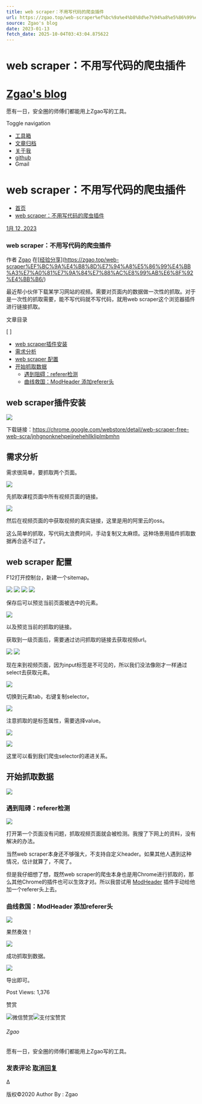 ```yaml
---
title: web scraper：不用写代码的爬虫插件
url: https://zgao.top/web-scraper%ef%bc%9a%e4%b8%8d%e7%94%a8%e5%86%99%e4%bb%a3%e7%a0%81%e7%9a%84%e7%88%ac%e8%99%ab%e6%8f%92%e4%bb%b6/
source: Zgao's blog
date: 2023-01-13
fetch_date: 2025-10-04T03:43:04.875622
---
```


# web scraper：不用写代码的爬虫插件

# [Zgao's blog](https://zgao.top/)

愿有一日，安全圈的师傅们都能用上Zgao写的工具。

Toggle navigation

* [工具箱](https://zgao.top/tool/)
* [文章归档](https://zgao.top/archives/)
* [关于我](https://zgao.top/about-me/)
* [github](https://github.com/zgao264)
* Gmail

# web scraper：不用写代码的爬虫插件

* [首页](https://zgao.top)
* [web scraper：不用写代码的爬虫插件](https://zgao.top:443/web-scraper%EF%BC%9A%E4%B8%8D%E7%94%A8%E5%86%99%E4%BB%A3%E7%A0%81%E7%9A%84%E7%88%AC%E8%99%AB%E6%8F%92%E4%BB%B6/)

[1月 12, 2023](https://zgao.top/2023/01/)

### web scraper：不用写代码的爬虫插件

作者 [Zgao](https://zgao.top/author/zgao/)
在[[经验分享](https://zgao.top/category/%E7%BB%8F%E9%AA%8C%E5%88%86%E4%BA%AB/)](https://zgao.top/web-scraper%EF%BC%9A%E4%B8%8D%E7%94%A8%E5%86%99%E4%BB%A3%E7%A0%81%E7%9A%84%E7%88%AC%E8%99%AB%E6%8F%92%E4%BB%B6/)

最近帮小伙伴下载某学习网站的视频。需要对页面内的数据做一次性的抓取。对于是一次性的抓取需要，能不写代码就不写代码，就用web scraper这个浏览器插件进行链接抓取。

[](https://zgao.top/wp-content/uploads/2023/01/web-scraper抓取.mp4)

文章目录

[ ]

* [web scraper插件安装](#web_scraper%E6%8F%92%E4%BB%B6%E5%AE%89%E8%A3%85 "web scraper插件安装")
* [需求分析](#%E9%9C%80%E6%B1%82%E5%88%86%E6%9E%90 "需求分析")
* [web scraper 配置](#web_scraper_%E9%85%8D%E7%BD%AE "web scraper 配置")
* [开始抓取数据](#%E5%BC%80%E5%A7%8B%E6%8A%93%E5%8F%96%E6%95%B0%E6%8D%AE "开始抓取数据")
  + [遇到阻碍：referer检测](#%E9%81%87%E5%88%B0%E9%98%BB%E7%A2%8D%EF%BC%9Areferer%E6%A3%80%E6%B5%8B "遇到阻碍：referer检测")
  + [曲线救国：ModHeader 添加referer头](#%E6%9B%B2%E7%BA%BF%E6%95%91%E5%9B%BD%EF%BC%9AModHeader_%E6%B7%BB%E5%8A%A0referer%E5%A4%B4 "曲线救国：ModHeader 添加referer头")

## web scraper插件安装

![](https://zgao.top/wp-content/uploads/2023/01/image-7-1024x403.png)

下载链接：<https://chrome.google.com/webstore/detail/web-scraper-free-web-scra/jnhgnonknehpejjnehehllkliplmbmhn>

## 需求分析

需求很简单，要抓取两个页面。

![](https://zgao.top/wp-content/uploads/2023/01/image-8-1024x603.png)

先抓取课程页面中所有视频页面的链接。

![](https://zgao.top/wp-content/uploads/2023/01/image-9-1024x502.png)

然后在视频页面的中获取视频的真实链接，这里是用的阿里云的oss。

这么简单的抓取，写代码太浪费时间，手动复制又太麻烦。这种场景用插件抓取数据再合适不过了。

## web scraper 配置

F12打开控制台，新建一个sitemap。

![](https://zgao.top/wp-content/uploads/2023/01/image-10-1024x536.png)
![](https://zgao.top/wp-content/uploads/2023/01/image-11-1024x533.png)
![](https://zgao.top/wp-content/uploads/2023/01/image-12-1024x726.png)
![](https://zgao.top/wp-content/uploads/2023/01/image-13-1024x398.png)

保存后可以预览当前页面被选中的元素。

![](https://zgao.top/wp-content/uploads/2023/01/image-14-1024x550.png)

以及预览当前的抓取的链接。

获取到一级页面后，需要通过访问抓取的链接去获取视频url。

![](https://zgao.top/wp-content/uploads/2023/01/image-15-1024x492.png)
![](https://zgao.top/wp-content/uploads/2023/01/image-16-1024x553.png)

现在来到视频页面，因为input标签是不可见的，所以我们没法像刚才一样通过select去获取元素。

![](https://zgao.top/wp-content/uploads/2023/01/image-17-1024x603.png)

切换到元素tab，右键复制selector。

![](https://zgao.top/wp-content/uploads/2023/01/image-18-1024x613.png)

注意抓取的是标签属性，需要选择value。

![](https://zgao.top/wp-content/uploads/2023/01/image-19-1024x614.png)

![](https://zgao.top/wp-content/uploads/2023/01/image-20-1024x407.png)

这里可以看到我们爬虫selector的递进关系。

## 开始抓取数据

![](https://zgao.top/wp-content/uploads/2023/01/image-21-1024x475.png)

### 遇到阻碍：referer检测

![](https://zgao.top/wp-content/uploads/2023/01/image-22-1024x214.png)

打开第一个页面没有问题，抓取视频页面就会被检测。我搜了下网上的资料，没有解决的办法。

当然web scraper本身还不够强大，不支持自定义header。如果其他人遇到这种情况，估计就算了，不爬了。

但是我仔细想了想，既然web scraper的爬虫本身也是用Chrome进行抓取的，那么其他Chrome的插件也可以生效才对。所以我尝试用 [ModHeader](https://modheader.com/modheader) 插件手动给他加一个referer头上去。

### 曲线救国：ModHeader 添加referer头

![](https://zgao.top/wp-content/uploads/2023/01/image-23-1024x479.png)

果然奏效！

![](https://zgao.top/wp-content/uploads/2023/01/image-24-1024x523.png)

成功抓取到数据。

![](https://zgao.top/wp-content/uploads/2023/01/image-25-1024x485.png)

导出即可。

Post Views: 1,376

赞赏

![](https://zgao.top/wp-content/uploads/2022/02/QQ图片20201028114105.jpeg)微信赞赏![](https://zgao.top/wp-content/uploads/2022/02/QQ图片20201028114100.jpeg)支付宝赞赏

###### Zgao

愿有一日，安全圈的师傅们都能用上Zgao写的工具。

### 发表评论 [取消回复](/web-scraper%EF%BC%9A%E4%B8%8D%E7%94%A8%E5%86%99%E4%BB%A3%E7%A0%81%E7%9A%84%E7%88%AC%E8%99%AB%E6%8F%92%E4%BB%B6/#respond)

Δ

版权©2020 Author By : Zgao